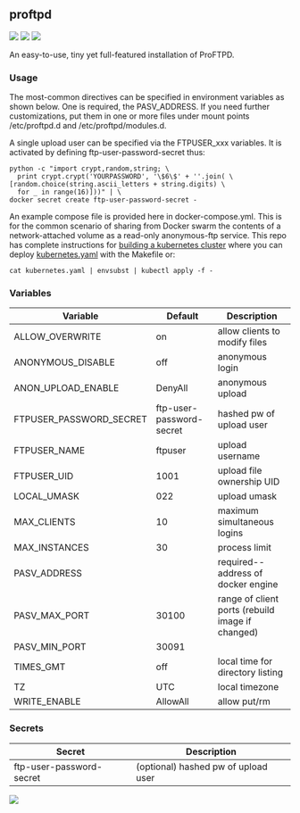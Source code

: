 ## proftpd

[![](https://images.microbadger.com/badges/version/instantlinux/proftpd.svg)](https://microbadger.com/images/instantlinux/proftpd "Version badge") [![](https://images.microbadger.com/badges/image/instantlinux/proftpd.svg)](https://microbadger.com/images/instantlinux/proftpd "Image badge") [![](https://images.microbadger.com/badges/commit/instantlinux/proftpd.svg)](https://microbadger.com/images/instantlinux/proftpd "Commit badge")

An easy-to-use, tiny yet full-featured installation of ProFTPD.

### Usage

The most-common directives can be specified in environment variables as shown below. One is required, the PASV_ADDRESS. If you need further customizations, put them in one or more files under mount points /etc/proftpd.d and /etc/proftpd/modules.d.

A single upload user can be specified via the FTPUSER_xxx variables. It is activated by defining ftp-user-password-secret thus:

    python -c "import crypt,random,string; \
      print crypt.crypt('YOURPASSWORD', '\$6\$' + ''.join( \
	[random.choice(string.ascii_letters + string.digits) \
      for _ in range(16)]))" | \
    docker secret create ftp-user-password-secret -

An example compose file is provided here in docker-compose.yml. This is for the common scenario of sharing from Docker swarm the contents of a network-attached volume as a read-only anonymous-ftp service. This repo has complete instructions for
[building a kubernetes cluster](https://github.com/instantlinux/docker-tools/blob/master/k8s/README.md) where you can deploy [kubernetes.yaml](https://github.com/instantlinux/docker-tools/blob/master/images/proftpd/kubernetes.yaml) with the Makefile or:
~~~
cat kubernetes.yaml | envsubst | kubectl apply -f -
~~~

### Variables

Variable | Default | Description |
-------- | ------- | ----------- |
ALLOW_OVERWRITE | on | allow clients to modify files
ANONYMOUS_DISABLE | off | anonymous login
ANON_UPLOAD_ENABLE | DenyAll | anonymous upload
FTPUSER_PASSWORD_SECRET | ftp-user-password-secret | hashed pw of upload user
FTPUSER_NAME | ftpuser | upload username
FTPUSER_UID | 1001 | upload file ownership UID
LOCAL_UMASK | 022 | upload umask
MAX_CLIENTS | 10 | maximum simultaneous logins
MAX_INSTANCES | 30 | process limit
PASV_ADDRESS |  | required--address of docker engine
PASV_MAX_PORT | 30100 | range of client ports (rebuild image if changed)
PASV_MIN_PORT | 30091 | 
TIMES_GMT | off | local time for directory listing
TZ | UTC | local timezone
WRITE_ENABLE | AllowAll | allow put/rm

### Secrets

Secret | Description
------ | -----------
ftp-user-password-secret | (optional) hashed pw of upload user

[![](https://images.microbadger.com/badges/license/instantlinux/proftpd.svg)](https://microbadger.com/images/instantlinux/proftpd "License badge")
